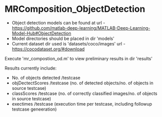 # MRComposition_ObjectDetection

- Object detection models can be found at url - https://github.com/matlab-deep-learning/MATLAB-Deep-Learning-Model-Hub#ObjectDetection
- Model directories should be placed in dir 'models'
- Current dataset dir used is 'datasets/coco/images' url - https://cocodataset.org/#download

Execute 'mr_compostion_od.m' to view preliminary results in dir 'results'

Results currently include:
- No. of objects detected /testcase
- objDectectScores /testcase (no. of detected objects/no. of objects in source testcase)
- classScores /testcase (no. of correctly classified images/no. of objects in source testcase)
- exectimes /testcase (execution time per testcase, including followup testcase geneeration)

